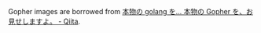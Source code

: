 Gopher images are borrowed from [本物の golang を... 本物の Gopher を、お見せしますよ。 - Qiita](http://qiita.com/mattn/items/b7889e3c036b408ae8bd).
